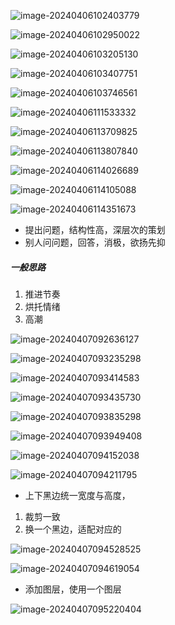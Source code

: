 ![image-20240406102403779](./assets/image-20240406102403779.png)

![image-20240406102950022](./assets/image-20240406102950022.png)

![image-20240406103205130](./assets/image-20240406103205130.png)

![image-20240406103407751](./assets/image-20240406103407751.png)

![image-20240406103746561](./assets/image-20240406103746561.png)

![image-20240406111533332](./assets/image-20240406111533332.png)

![image-20240406113709825](./assets/image-20240406113709825.png)

![image-20240406113807840](./assets/image-20240406113807840.png)

![image-20240406114026689](./assets/image-20240406114026689.png)

![image-20240406114105088](./assets/image-20240406114105088.png)

![image-20240406114351673](./assets/image-20240406114351673.png)

- 提出问题，结构性高，深层次的策划
- 别人问问题，回答，消极，欲扬先抑

##### 一般思路

1. 推进节奏
2. 烘托情绪
3. 高潮

![image-20240407092636127](./assets/image-20240407092636127.png)

![image-20240407093235298](./assets/image-20240407093235298.png)

![image-20240407093414583](./assets/image-20240407093414583.png)

![image-20240407093435730](./assets/image-20240407093435730.png)

![image-20240407093835298](./assets/image-20240407093835298.png)

![image-20240407093949408](./assets/image-20240407093949408.png)

![image-20240407094152038](./assets/image-20240407094152038.png)

![image-20240407094211795](./assets/image-20240407094211795.png)

- 上下黑边统一宽度与高度，
1. 裁剪一致
2. 换一个黑边，适配对应的

![image-20240407094528525](./assets/image-20240407094528525.png)

![image-20240407094619054](./assets/image-20240407094619054.png)

- 添加图层，使用一个图层

![image-20240407095220404](./assets/image-20240407095220404.png)